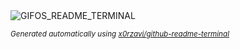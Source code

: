 
<div align="justify">
<picture>
    <source media="(prefers-color-scheme: dark)" srcset="https://i.ibb.co/XjzZKG0/output-gif.gif">
    <source media="(prefers-color-scheme: light)" srcset="https://i.ibb.co/XjzZKG0/output-gif.gif">
    <img alt="GIFOS_README_TERMINAL" src="https://i.ibb.co/XjzZKG0/output-gif.gif">
</picture>

<sub><i>Generated automatically using [x0rzavi/github-readme-terminal](https://github.com/x0rzavi/github-readme-terminal)</i></sub>

</div>
    